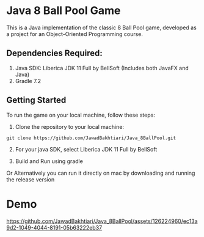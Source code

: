 # Java 8 Ball Pool Game

This is a Java implementation of the classic 8 Ball Pool game, developed as a project for an Object-Oriented Programming course.

## Dependencies Required:
1. Java SDK: Liberica JDK 11 Full by BellSoft (Includes both JavaFX and Java)
2. Gradle 7.2

## Getting Started

To run the game on your local machine, follow these steps:

1. Clone the repository to your local machine:
```
git clone https://github.com/JawadBakhtiari/Java_8BallPool.git
```
2. For your java SDK, select Liberica JDK 11 Full by BellSoft

3. Build and Run using gradle 

Or Alternatively you can run it directly on mac by downloading and running the release version


# Demo

https://github.com/JawadBakhtiari/Java_8BallPool/assets/126224960/ec13a9d2-1049-4044-8191-05b63222eb37

